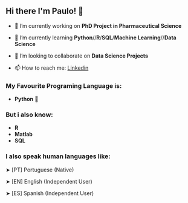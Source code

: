 ## Hi there I'm Paulo! 👋

<!--
**PauloSMP/PauloSMP** is a ✨ _special_ ✨ repository because its `README.md` (this file) appears on your GitHub profile.

Here are some ideas to get you started:

- 🔭 I’m currently working on ...
- 🌱 I’m currently learning ...
- 👯 I’m looking to collaborate on ...
- 🤔 I’m looking for help with ...
- 💬 Ask me about ...
- 📫 How to reach me: ...
- 😄 Pronouns: ...
- ⚡ Fun fact: ...
-->

- 🔭 I’m currently working on **PhD Project in Pharmaceutical Science**
  
- 🌱 I’m currently learning **Python**//**R**/**SQL**/**Machine Learning**//**Data Science**
  
- 👯 I’m looking to collaborate on **Data Science Projects**
  
- 📫 How to reach me: [Linkedin](https://www.linkedin.com/in/paulo-pereira95/)

### My Favourite Programing Language is: 

- **Python** :snake:

### But i also know: 

- **R**
- **Matlab**
- **SQL**

### I also speak human languages like:

➤ [PT] Portuguese (Native)

➤ [EN] English (Independent User)

➤ [ES] Spanish (Independent User)
